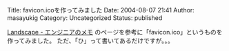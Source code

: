 Title: favicon.icoを作ってみました
Date: 2004-08-07 21:41
Author: masayukig
Category: Uncategorized
Status: published

[Landscape -
エンジニアのメモ](http://sonic64.hp.infoseek.co.jp/2004-04-11.html)
のページを参考に「favicon.ico」というものを作ってみました。
ただ、「ひ」って書いてあるだけですが。。。
